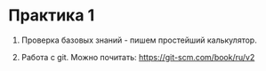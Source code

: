 # Практика 1

1) Проверка базовых знаний - пишем простейший калькулятор.

2) Работа с git. Можно почитать: https://git-scm.com/book/ru/v2